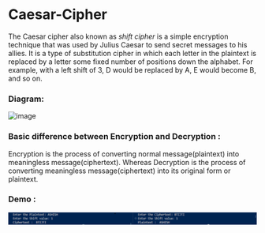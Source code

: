 # Caesar-Cipher


The Caesar cipher also known as _shift cipher_ is a simple encryption technique that was used by Julius Caesar to send secret messages to his allies. It is a type of substitution cipher in which each letter in the plaintext is replaced by a letter some fixed number of positions down the alphabet. For example, with a left shift of 3, D would be replaced by A, E would become B, and so on. 

### Diagram: 

![image](https://github.com/akscoder082003/Caesar-Cipher/assets/109755100/ee7b7b5e-ee16-46ef-8ffa-5167801bbca5)



### Basic difference between Encryption and Decryption :

Encryption is the process of converting normal message(plaintext) into meaningless message(ciphertext). Whereas Decryption is the process of converting meaningless message(ciphertext) into its original form or plaintext.

### Demo :

![Output](image.png)